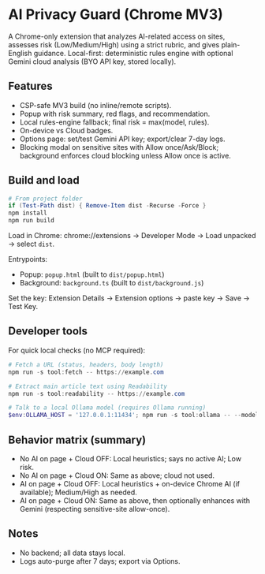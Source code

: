 # AI Privacy Guard (Chrome MV3)

A Chrome-only extension that analyzes AI-related access on sites, assesses risk (Low/Medium/High) using a strict rubric, and gives plain-English guidance. Local-first: deterministic rules engine with optional Gemini cloud analysis (BYO API key, stored locally).

## Features
- CSP-safe MV3 build (no inline/remote scripts).
- Popup with risk summary, red flags, and recommendation.
- Local rules-engine fallback; final risk = max(model, rules).
- On-device vs Cloud badges.
- Options page: set/test Gemini API key; export/clear 7-day logs.
- Blocking modal on sensitive sites with Allow once/Ask/Block; background enforces cloud blocking unless Allow once is active.

## Build and load
```powershell
# From project folder
if (Test-Path dist) { Remove-Item dist -Recurse -Force }
npm install
npm run build
```
Load in Chrome: chrome://extensions → Developer Mode → Load unpacked → select `dist`.

Entrypoints:
- Popup: `popup.html` (built to `dist/popup.html`)
- Background: `background.ts` (built to `dist/background.js`)

Set the key: Extension Details → Extension options → paste key → Save → Test Key.

## Developer tools
For quick local checks (no MCP required):

```powershell
# Fetch a URL (status, headers, body length)
npm run -s tool:fetch -- https://example.com

# Extract main article text using Readability
npm run -s tool:readability -- https://example.com

# Talk to a local Ollama model (requires Ollama running)
$env:OLLAMA_HOST = '127.0.0.1:11434'; npm run -s tool:ollama -- --model llama3.2:3b --prompt "Say hi in one short sentence."
```

## Behavior matrix (summary)
- No AI on page + Cloud OFF: Local heuristics; says no active AI; Low risk.
- No AI on page + Cloud ON: Same as above; cloud not used.
- AI on page + Cloud OFF: Local heuristics + on-device Chrome AI (if available); Medium/High as needed.
- AI on page + Cloud ON: Same as above, then optionally enhances with Gemini (respecting sensitive-site allow-once).

## Notes
- No backend; all data stays local.
- Logs auto-purge after 7 days; export via Options.
